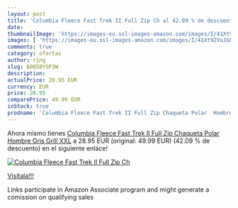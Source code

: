 ```yaml
---
layout: post
title: 'Columbia Fleece Fast Trek II Full Zip Ch al 42.09 % de descuento'
date: 
thumbnailImage: 'https://images-eu.ssl-images-amazon.com/images/I/41Xt92VuJGL._SL200_.jpg'
images: [ 'https://images-eu.ssl-images-amazon.com/images/I/41Xt92VuJGL._SL200_.jpg' ]
comments: true
category: ofertas
author: ring
slug: B0058YSP3W
description:
actualPrice: 28.95 EUR
currency: EUR
price: 28.95
comparePrice: 49.99 EUR
inStock: true
prodname: 'Columbia Fleece Fast Trek II Full Zip Chaqueta Polar  Hombre  Gris  Grill   XXL'
---
```


Ahora mismo tienes [Columbia Fleece Fast Trek II Full Zip Chaqueta Polar  Hombre  Gris  Grill   XXL](https://www.amazon.es/dp/B0058YSP3W/?tag=tolees-21) a 28.95 EUR (original: 49.99 EUR) (42.09 %  de descuento) en el siguiente enlace!

[![Columbia Fleece Fast Trek II Full Zip Ch](https://images-eu.ssl-images-amazon.com/images/I/41Xt92VuJGL._SL200_.jpg)](https://www.amazon.es/dp/B0058YSP3W/?tag=tolees-21)

[Visítala!!!](https://www.amazon.es/dp/B0058YSP3W/?tag=tolees-21)

Links participate in Amazon Associate program and might generate a comission on qualifying sales
